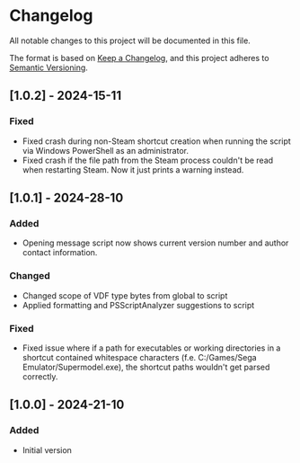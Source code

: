 # Changelog

All notable changes to this project will be documented in this file.

The format is based on [Keep a Changelog](https://keepachangelog.com/en/1.1.0/),
and this project adheres to [Semantic Versioning](https://semver.org/spec/v2.0.0.html).

## [1.0.2] - 2024-15-11

### Fixed

- Fixed crash during non-Steam shortcut creation when running the script via
Windows PowerShell as an administrator.
- Fixed crash if the file path from the Steam process couldn't be read when
restarting Steam. Now it just prints a warning instead.

## [1.0.1] - 2024-28-10

### Added

- Opening message script now shows current version number and author contact information.

### Changed

- Changed scope of VDF type bytes from global to script
- Applied formatting and PSScriptAnalyzer suggestions to script

### Fixed

- Fixed issue where if a path for executables or working directories in a shortcut
contained whitespace characters (f.e. C:/Games/Sega Emulator/Supermodel.exe), the
shortcut paths wouldn't get parsed correctly.

## [1.0.0] - 2024-21-10

### Added

- Initial version
